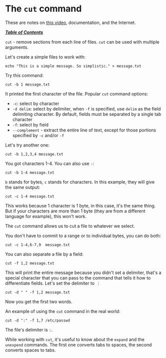 # The `cut` command

These are notes on [this
video](https://www.youtube.com/watch?v=GYP2T34v56E), documentation, and the
Internet.

[***Table of Contents***](/README.md)

`cut` - remove sections from each line of files. `cut` can be used with
multiple arguments.

Let's create a simple files to work with:

    echo "This is a simple message. So simplistic." > message.txt

Try this command:

    cut -b 1 message.txt

It printed the first character of the file. Popular `cut` command options:

- `-c`: select by character
- `-d delim`: select by delimiter, when `-f` is specified, use `delim` as the
  field delimiting character. By default, fields must be separated by a single
  tab character
- `-f`: select by field
- `--complement` - extract the entire line of text, except for those portions
  specified by `-c` and/or `-f`

Let's try another one:

    cut -b 1,2,3,4 message.txt

You got characters 1-4. You can also use `-`:

    cut -b 1-4 message.txt

`b` stands for bytes, `c` stands for characters. In this example, they will
give the same output:

    cut -c 1-4 message.txt

This works because 1 character is 1 byte, in this case, it's the same thing.
But if your characters are more than 1 byte (they are from a different
language for example), this won't work.

The `cut` command allows us to cut a file to whatever we select.

You don't have to commit to a range or to individual bytes, you can do both:

    cut -c 1-4,6-7,9  message.txt

You can also separate a file by a field:

    cut -f 1,2 message.txt

This will print the entire message because you didn't set a delimiter, that's a
special character that you can pass to the command that tells it how to
differentiate fields. Let's set the delimiter to ` `:

    cut -d " " -f 1,2 message.txt

Now you get the first two words. 

An example of using the `cut` command in the real world:

    cut -d ":" -f 1,7 /etc/passwd

The file's delimiter is `:`.

While working with `cut`, it's useful to know about the `expand` and the
`unexpend` commands. The first one converts tabs to spaces, the second converts
spaces to tabs.

